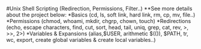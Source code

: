 #Unix Shell Scripting (Redirection, Permissions, Filter..)
	**See more details about the project below:
	*Basics (cd, ls, soft link, hard link, rm, cp, mv, file..)
	*Permissions (chmod, whoami, mkdir, chgrp, chown, touch)
	*Redirections (echo, escape characters, find, cut, sort, head, tail, uniq, grep, cat, rev, >, >>, 2>)
	*Variables & Expansions (alias,$USER, arithmetic $(()), $PATH, tr, wc, export, create global variables & create local variables..)

